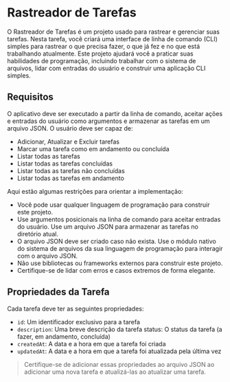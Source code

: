 # Rastreador de Tarefas

O Rastreador de Tarefas é um projeto usado para rastrear e gerenciar suas tarefas. Nesta tarefa, você criará uma interface de linha de comando (CLI) simples para rastrear o que precisa fazer, o que já fez e no que está trabalhando atualmente. Este projeto ajudará você a praticar suas habilidades de programação, incluindo trabalhar com o sistema de arquivos, lidar com entradas do usuário e construir uma aplicação CLI simples.


## Requisitos
O aplicativo deve ser executado a partir da linha de comando, aceitar ações e entradas do usuário como argumentos e armazenar as tarefas em um arquivo JSON. O usuário deve ser capaz de:

- Adicionar, Atualizar e Excluir tarefas
- Marcar uma tarefa como em andamento ou concluída
- Listar todas as tarefas
- Listar todas as tarefas concluídas
- Listar todas as tarefas não concluídas
- Listar todas as tarefas em andamento

Aqui estão algumas restrições para orientar a implementação:

- Você pode usar qualquer linguagem de programação para construir este projeto.
- Use argumentos posicionais na linha de comando para aceitar entradas do usuário.
Use um arquivo JSON para armazenar as tarefas no diretório atual.
- O arquivo JSON deve ser criado caso não exista.
Use o módulo nativo do sistema de arquivos da sua linguagem de programação para interagir com o arquivo JSON.
- Não use bibliotecas ou frameworks externos para construir este projeto.
- Certifique-se de lidar com erros e casos extremos de forma elegante.


## Propriedades da Tarefa
Cada tarefa deve ter as seguintes propriedades:

- ``id``: Um identificador exclusivo para a tarefa
- ``description``: Uma breve descrição da tarefa
status: O status da tarefa (a fazer, em andamento, concluída)
- ``createdAt``: A data e a hora em que a tarefa foi criada
- ``updatedAt``: A data e a hora em que a tarefa foi atualizada pela última vez

> Certifique-se de adicionar essas propriedades ao arquivo JSON ao adicionar uma nova tarefa e atualizá-las ao atualizar uma tarefa.